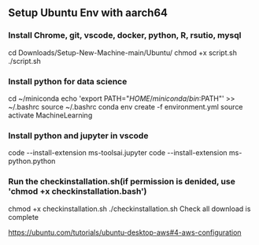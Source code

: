 ## Setup Ubuntu Env with aarch64 
### Install Chrome, git, vscode, docker, python, R, rsutio, mysql
cd Downloads/Setup-New-Machine-main/Ubuntu/
chmod +x script.sh
./script.sh
### Install python for data science
cd ~/miniconda
echo 'export PATH="$HOME/miniconda/bin:$PATH"' >> ~/.bashrc
source ~/.bashrc
conda env create -f environment.yml
source activate MachineLearning

### Install python and jupyter in vscode
code --install-extension ms-toolsai.jupyter
code --install-extension ms-python.python

### Run the checkinstallation.sh(if permission is denided, use 'chmod +x checkinstallation.bash')
chmod +x checkinstallation.sh
./checkinstallation.sh
Check all download is complete


https://ubuntu.com/tutorials/ubuntu-desktop-aws#4-aws-configuration